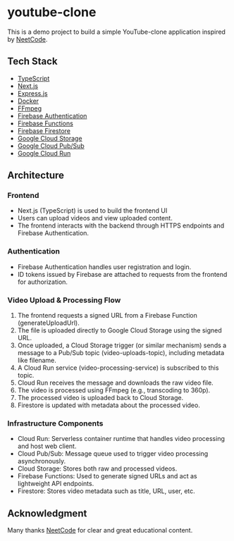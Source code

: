 # youtube-clone

This is a demo project to build a simple YouTube-clone application inspired by [NeetCode](https://neetcode.io/).

## Tech Stack

- [TypeScript](https://www.typescriptlang.org/docs/)
- [Next.js](https://nextjs.org/docs)
- [Express.js](https://expressjs.com/)
- [Docker](https://docs.docker.com/)
- [FFmpeg](https://ffmpeg.org/documentation.html)
- [Firebase Authentication](https://firebase.google.com/docs/auth)
- [Firebase Functions](https://firebase.google.com/docs/functions)
- [Firebase Firestore](https://firebase.google.com/docs/firestore)
- [Google Cloud Storage](https://cloud.google.com/storage/docs)
- [Google Cloud Pub/Sub](https://cloud.google.com/pubsub/docs)
- [Google Cloud Run](https://cloud.google.com/run/docs)

## Architecture

### Frontend

- Next.js (TypeScript) is used to build the frontend UI
- Users can upload videos and view uploaded content.
- The frontend interacts with the backend through HTTPS endpoints and Firebase Authentication.

### Authentication

- Firebase Authentication handles user registration and login.
- ID tokens issued by Firebase are attached to requests from the frontend for authorization.

### Video Upload & Processing Flow

1. The frontend requests a signed URL from a Firebase Function (generateUploadUrl).
2. The file is uploaded directly to Google Cloud Storage using the signed URL.
3. Once uploaded, a Cloud Storage trigger (or similar mechanism) sends a message to a Pub/Sub topic (video-uploads-topic), including metadata like filename.
4. A Cloud Run service (video-processing-service) is subscribed to this topic.
5. Cloud Run receives the message and downloads the raw video file.
6. The video is processed using FFmpeg (e.g., transcoding to 360p).
7. The processed video is uploaded back to Cloud Storage.
8. Firestore is updated with metadata about the processed video.

### Infrastructure Components

- Cloud Run: Serverless container runtime that handles video processing and host web client.
- Cloud Pub/Sub: Message queue used to trigger video processing asynchronously.
- Cloud Storage: Stores both raw and processed videos.
- Firebase Functions: Used to generate signed URLs and act as lightweight API endpoints.
- Firestore: Stores video metadata such as title, URL, user, etc.

## Acknowledgment

Many thanks [NeetCode](https://neetcode.io/) for clear and great educational content.